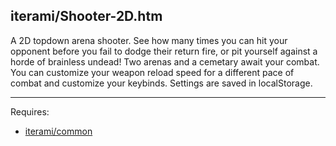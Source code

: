 iterami/Shooter-2D.htm
----------------------

A 2D topdown arena shooter. See how many times you can hit your opponent before you fail to dodge their return fire, or pit yourself against a horde of brainless undead! Two arenas and a cemetary await your combat. You can customize your weapon reload speed for a different pace of combat and customize your keybinds. Settings are saved in localStorage.

---

Requires:
* [iterami/common](https://github.com/iterami/common)
